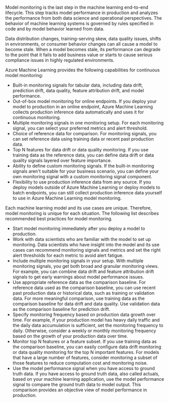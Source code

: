 Model monitoring is the last step in the machine learning end-to-end lifecycle. This step tracks model performance in production and analyzes the performance from both data science and operational perspectives. The behavior of machine learning systems is governed by rules specified in code and by model behavior learned from data.

Data distribution changes, training-serving skew, data quality issues, shifts in environments, or consumer behavior changes can all cause a model to become stale. When a model becomes stale, its performance can degrade to the point that it fails to add business value or starts to cause serious compliance issues in highly regulated environments.

Azure Machine Learning provides the following capabilities for continuous model monitoring:

- Built-in monitoring signals for tabular data, including data drift, prediction drift, data quality, feature attribution drift, and model performance.
- Out-of-box model monitoring for online endpoints. If you deploy your model to production in an online endpoint, Azure Machine Learning collects production inference data automatically and uses it for continuous monitoring.
- Multiple monitoring signals in one monitoring setup. For each monitoring signal, you can select your preferred metrics and alert threshold.
- Choice of reference data for comparison. For monitoring signals, you can set reference data using training data or recent past production data.
- Top N features for data drift or data quality monitoring. If you use training data as the reference data, you can define data drift or data quality signals layered over feature importance.
- Ability to define custom monitoring signals. If the built-in monitoring signals aren't suitable for your business scenario, you can define your own monitoring signal with a custom monitoring signal component.
- Flexibility to use production inference data from any source. If you deploy models outside of Azure Machine Learning or deploy models to batch endpoints, you can still collect production inference data yourself to use in Azure Machine Learning model monitoring.

Each machine learning model and its use cases are unique. Therefore, model monitoring is unique for each situation. The following list describes recommended best practices for model monitoring.

- Start model monitoring immediately after you deploy a model to production.
- Work with data scientists who are familiar with the model to set up monitoring. Data scientists who have insight into the model and its use cases can recommend monitoring signals and metrics and set the right alert thresholds for each metric to avoid alert fatigue.
- Include multiple monitoring signals in your setup. With multiple monitoring signals, you get both broad and granular monitoring views. For example, you can combine data drift and feature attribution drift signals to get early warnings about model performance issues.
- Use appropriate reference data as the comparison baseline. For reference data used as the comparison baseline, you can use recent past production data or historical data, such as training or validation data. For more meaningful comparison, use training data as the comparison baseline for data drift and data quality. Use validation data as the comparison baseline for prediction drift.
- Specify monitoring frequency based on production data growth over time. For example, if your production model has heavy daily traffic and the daily data accumulation is sufficient, set the monitoring frequency to daily. Otherwise, consider a weekly or monthly monitoring frequency based on the growth of your production data over time.
- Monitor top N features or a feature subset. If you use training data as the comparison baseline, you can easily configure data drift monitoring or data quality monitoring for the top N important features. For models that have a large number of features, consider monitoring a subset of those features to reduce computation cost and monitoring noise.
- Use the model performance signal when you have access to ground truth data. If you have access to ground truth data, also called actuals, based on your machine learning application, use the model performance signal to compare the ground truth data to model output. This comparison provides an objective view of model performance in production.
